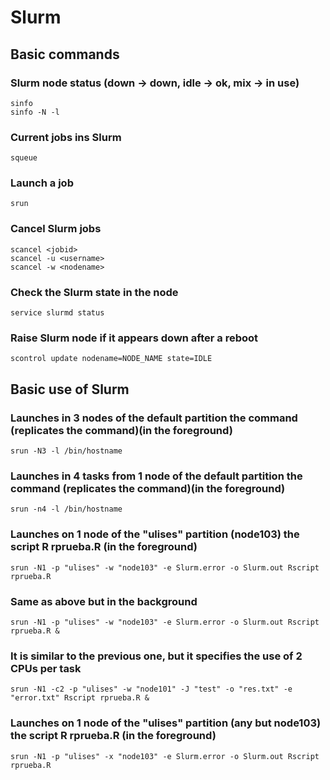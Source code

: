 # Slurm

## Basic commands

### Slurm node status (down -> down, idle -> ok, mix -> in use)

	sinfo 
	sinfo -N -l

### Current jobs ins Slurm

	squeue

### Launch a job

	srun

### Cancel Slurm jobs

	scancel <jobid>
	scancel -u <username>
	scancel -w <nodename>

### Check the Slurm state in the node

	service slurmd status

### Raise Slurm node if it appears down after a reboot

	scontrol update nodename=NODE_NAME state=IDLE



## Basic use of Slurm

### Launches in 3 nodes of the default partition the command (replicates the command)(in the foreground)

	srun -N3 -l /bin/hostname	
	
### Launches in 4 tasks from 1 node of the default partition the command (replicates the command)(in the foreground)

	srun -n4 -l /bin/hostname
	
### Launches on 1 node of the "ulises" partition (node103) the script R rprueba.R (in the foreground)

	srun -N1 -p "ulises" -w "node103" -e Slurm.error -o Slurm.out Rscript rprueba.R
	
### Same as above but in the background

	srun -N1 -p "ulises" -w "node103" -e Slurm.error -o Slurm.out Rscript rprueba.R &
	
### It is similar to the previous one, but it specifies the use of 2 CPUs per task

	srun -N1 -c2 -p "ulises" -w "node101" -J "test" -o "res.txt" -e "error.txt" Rscript rprueba.R &
	
### Launches on 1 node of the "ulises" partition (any but node103) the script R rprueba.R (in the foreground)

	srun -N1 -p "ulises" -x "node103" -e Slurm.error -o Slurm.out Rscript rprueba.R
	
### 
